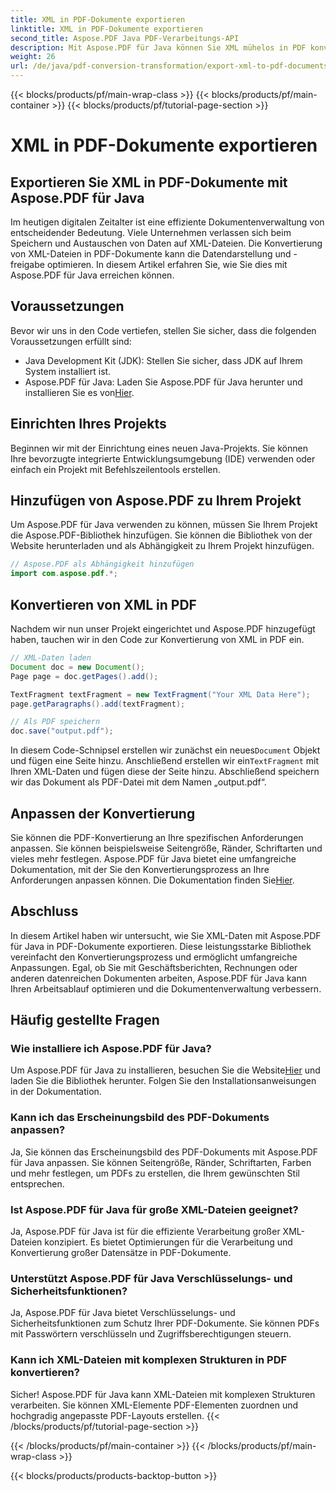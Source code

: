 ```yaml
---
title: XML in PDF-Dokumente exportieren
linktitle: XML in PDF-Dokumente exportieren
second_title: Aspose.PDF Java PDF-Verarbeitungs-API
description: Mit Aspose.PDF für Java können Sie XML mühelos in PDF konvertieren. Optimieren Sie die Datendarstellung und -freigabe. In diesem umfassenden Handbuch erfahren Sie, wie das geht.
weight: 26
url: /de/java/pdf-conversion-transformation/export-xml-to-pdf-documents/
---
```


{{< blocks/products/pf/main-wrap-class >}}
{{< blocks/products/pf/main-container >}}
{{< blocks/products/pf/tutorial-page-section >}}

# XML in PDF-Dokumente exportieren


## Exportieren Sie XML in PDF-Dokumente mit Aspose.PDF für Java

Im heutigen digitalen Zeitalter ist eine effiziente Dokumentenverwaltung von entscheidender Bedeutung. Viele Unternehmen verlassen sich beim Speichern und Austauschen von Daten auf XML-Dateien. Die Konvertierung von XML-Dateien in PDF-Dokumente kann die Datendarstellung und -freigabe optimieren. In diesem Artikel erfahren Sie, wie Sie dies mit Aspose.PDF für Java erreichen können.

## Voraussetzungen

Bevor wir uns in den Code vertiefen, stellen Sie sicher, dass die folgenden Voraussetzungen erfüllt sind:

- Java Development Kit (JDK): Stellen Sie sicher, dass JDK auf Ihrem System installiert ist.
-  Aspose.PDF für Java: Laden Sie Aspose.PDF für Java herunter und installieren Sie es von[Hier](https://releases.aspose.com/pdf/java/).

## Einrichten Ihres Projekts

Beginnen wir mit der Einrichtung eines neuen Java-Projekts. Sie können Ihre bevorzugte integrierte Entwicklungsumgebung (IDE) verwenden oder einfach ein Projekt mit Befehlszeilentools erstellen. 

## Hinzufügen von Aspose.PDF zu Ihrem Projekt

Um Aspose.PDF für Java verwenden zu können, müssen Sie Ihrem Projekt die Aspose.PDF-Bibliothek hinzufügen. Sie können die Bibliothek von der Website herunterladen und als Abhängigkeit zu Ihrem Projekt hinzufügen.

```java
// Aspose.PDF als Abhängigkeit hinzufügen
import com.aspose.pdf.*;
```

## Konvertieren von XML in PDF

Nachdem wir nun unser Projekt eingerichtet und Aspose.PDF hinzugefügt haben, tauchen wir in den Code zur Konvertierung von XML in PDF ein.

```java
// XML-Daten laden
Document doc = new Document();
Page page = doc.getPages().add();

TextFragment textFragment = new TextFragment("Your XML Data Here");
page.getParagraphs().add(textFragment);

// Als PDF speichern
doc.save("output.pdf");
```

 In diesem Code-Schnipsel erstellen wir zunächst ein neues`Document` Objekt und fügen eine Seite hinzu. Anschließend erstellen wir ein`TextFragment` mit Ihren XML-Daten und fügen diese der Seite hinzu. Abschließend speichern wir das Dokument als PDF-Datei mit dem Namen „output.pdf“.

## Anpassen der Konvertierung

 Sie können die PDF-Konvertierung an Ihre spezifischen Anforderungen anpassen. Sie können beispielsweise Seitengröße, Ränder, Schriftarten und vieles mehr festlegen. Aspose.PDF für Java bietet eine umfangreiche Dokumentation, mit der Sie den Konvertierungsprozess an Ihre Anforderungen anpassen können. Die Dokumentation finden Sie[Hier](https://reference.aspose.com/pdf/java/).

## Abschluss

In diesem Artikel haben wir untersucht, wie Sie XML-Daten mit Aspose.PDF für Java in PDF-Dokumente exportieren. Diese leistungsstarke Bibliothek vereinfacht den Konvertierungsprozess und ermöglicht umfangreiche Anpassungen. Egal, ob Sie mit Geschäftsberichten, Rechnungen oder anderen datenreichen Dokumenten arbeiten, Aspose.PDF für Java kann Ihren Arbeitsablauf optimieren und die Dokumentenverwaltung verbessern.

## Häufig gestellte Fragen

### Wie installiere ich Aspose.PDF für Java?

 Um Aspose.PDF für Java zu installieren, besuchen Sie die Website[Hier](https://releases.aspose.com/pdf/java/) und laden Sie die Bibliothek herunter. Folgen Sie den Installationsanweisungen in der Dokumentation.

### Kann ich das Erscheinungsbild des PDF-Dokuments anpassen?

Ja, Sie können das Erscheinungsbild des PDF-Dokuments mit Aspose.PDF für Java anpassen. Sie können Seitengröße, Ränder, Schriftarten, Farben und mehr festlegen, um PDFs zu erstellen, die Ihrem gewünschten Stil entsprechen.

### Ist Aspose.PDF für Java für große XML-Dateien geeignet?

Ja, Aspose.PDF für Java ist für die effiziente Verarbeitung großer XML-Dateien konzipiert. Es bietet Optimierungen für die Verarbeitung und Konvertierung großer Datensätze in PDF-Dokumente.

### Unterstützt Aspose.PDF für Java Verschlüsselungs- und Sicherheitsfunktionen?

Ja, Aspose.PDF für Java bietet Verschlüsselungs- und Sicherheitsfunktionen zum Schutz Ihrer PDF-Dokumente. Sie können PDFs mit Passwörtern verschlüsseln und Zugriffsberechtigungen steuern.

### Kann ich XML-Dateien mit komplexen Strukturen in PDF konvertieren?

Sicher! Aspose.PDF für Java kann XML-Dateien mit komplexen Strukturen verarbeiten. Sie können XML-Elemente PDF-Elementen zuordnen und hochgradig angepasste PDF-Layouts erstellen.
{{< /blocks/products/pf/tutorial-page-section >}}

{{< /blocks/products/pf/main-container >}}
{{< /blocks/products/pf/main-wrap-class >}}

{{< blocks/products/products-backtop-button >}}
